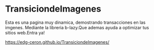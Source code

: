 # TransiciondeImagenes

Esta es una pagina muy dinamica, demostrando transacciones en las imgenes. Mediante la libreria b-lazy.Que ademas ayuda a optimizar tus sitios web.Entra ya!

https://edg-ceron.github.io/TransiciondeImagenes/
